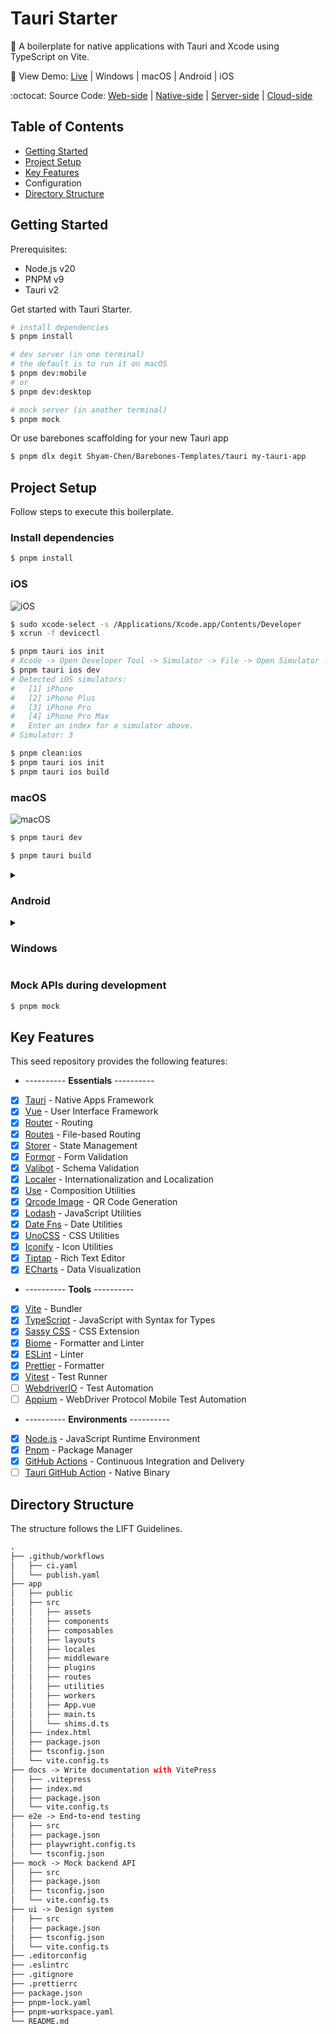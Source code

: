 # Tauri Starter

:link: A boilerplate for native applications with Tauri and Xcode using TypeScript on Vite.

:rainbow: View Demo: [Live](https://vue-starter-6fa6.onrender.com) | Windows | macOS | Android | iOS

:octocat: Source Code: [Web-side](https://github.com/Shyam-Chen/Vue-Starter) | [Native-side](https://github.com/Shyam-Chen/Tauri-Starter) | [Server-side](https://github.com/Shyam-Chen/Fastify-Starter) | [Cloud-side](https://github.com/Shyam-Chen/Pulumi-Starter)

## Table of Contents

- [Getting Started](#getting-started)
- [Project Setup](#project-setup)
- [Key Features](#key-features)
- Configuration
- [Directory Structure](#directory-structure)

## Getting Started

Prerequisites:

- Node.js v20
- PNPM v9
- Tauri v2

Get started with Tauri Starter.

```sh
# install dependencies
$ pnpm install

# dev server (in one terminal)
# the default is to run it on macOS
$ pnpm dev:mobile
# or
$ pnpm dev:desktop

# mock server (in another terminal)
$ pnpm mock
```

Or use barebones scaffolding for your new Tauri app

```sh
$ pnpm dlx degit Shyam-Chen/Barebones-Templates/tauri my-tauri-app
```

## Project Setup

Follow steps to execute this boilerplate.

### Install dependencies

```sh
$ pnpm install
```

### iOS

![iOS](./ios.png)

```sh
$ sudo xcode-select -s /Applications/Xcode.app/Contents/Developer
$ xcrun -f devicectl
```

```sh
$ pnpm tauri ios init
# Xcode -> Open Developer Tool -> Simulator -> File -> Open Simulator -> iPhone Pro
$ pnpm tauri ios dev
# Detected iOS simulators:
#   [1] iPhone
#   [2] iPhone Plus
#   [3] iPhone Pro
#   [4] iPhone Pro Max
#   Enter an index for a simulator above.
# Simulator: 3
```

```sh
$ pnpm clean:ios
$ pnpm tauri ios init
$ pnpm tauri ios build
```

### macOS

![macOS](./macos.png)

```sh
$ pnpm tauri dev
```

```sh
$ pnpm tauri build
```

<details>
  <summary><h3>Android</h3></summary>

![Android](./android.png)

```sh
$ cd Library/Android/sdk/ndk/
$ ls
# 26.2.11394342

export NDK_HOME="$ANDROID_HOME/ndk/26.2.11394342"
```

```sh
$ pnpm tauri android init
$ pnpm tauri android dev
# select emulator
```

```sh
$ pnpm clean:android
$ pnpm tauri android init
$ pnpm tauri android build
```

</details>

<details>
  <summary><h3>Windows</h3></summary>

```sh
$ pnpm tauri dev
```

```sh
$ pnpm tauri build
```

</details>

### Mock APIs during development

```sh
$ pnpm mock
```

## Key Features

This seed repository provides the following features:

- ---------- **Essentials** ----------
- [x] [Tauri](https://github.com/tauri-apps/tauri) - Native Apps Framework
- [x] [Vue](https://github.com/vuejs/vue) - User Interface Framework
- [x] [Router](https://github.com/vuejs/vue-router) - Routing
- [x] [Routes](https://github.com/Vanilla-IceCream/vite-plugin-vue-routes) - File-based Routing
- [x] [Storer](https://github.com/Vanilla-IceCream/vue-storer) - State Management
- [x] [Formor](https://github.com/Vanilla-IceCream/vue-formor) - Form Validation
- [x] [Valibot](https://github.com/fabian-hiller/valibot) - Schema Validation
- [x] [Localer](https://github.com/Vanilla-IceCream/vue-localer) - Internationalization and Localization
- [x] [Use](https://github.com/vueuse/vueuse) - Composition Utilities
- [x] [Qrcode Image](https://github.com/Vanilla-IceCream/vue-qrcode-image) - QR Code Generation
- [x] [Lodash](https://github.com/lodash/lodash) - JavaScript Utilities
- [x] [Date Fns](https://github.com/date-fns/date-fns) - Date Utilities
- [x] [UnoCSS](https://github.com/unocss/unocss) - CSS Utilities
- [x] [Iconify](https://github.com/iconify/iconify) - Icon Utilities
- [x] [Tiptap](https://github.com/ueberdosis/tiptap) - Rich Text Editor
- [x] [ECharts](https://github.com/apache/echarts) - Data Visualization
- ---------- **Tools** ----------
- [x] [Vite](https://github.com/vitejs/vite) - Bundler
- [x] [TypeScript](https://github.com/microsoft/TypeScript) - JavaScript with Syntax for Types
- [x] [Sassy CSS](https://github.com/sass/sass) - CSS Extension
- [x] [Biome](https://github.com/biomejs/biome) - Formatter and Linter
- [x] [ESLint](https://github.com/eslint/eslint) - Linter
- [x] [Prettier](https://github.com/prettier/prettier) - Formatter
- [x] [Vitest](https://github.com/vitest-dev/vitest) - Test Runner
- [ ] [WebdriverIO](https://github.com/webdriverio/webdriverio) - Test Automation
- [ ] [Appium](https://github.com/appium/appium) - WebDriver Protocol Mobile Test Automation
- ---------- **Environments** ----------
- [x] [Node.js](https://nodejs.org/en/) - JavaScript Runtime Environment
- [x] [Pnpm](https://pnpm.io/) - Package Manager
- [x] [GitHub Actions](https://github.com/features/actions) - Continuous Integration and Delivery
- [ ] [Tauri GitHub Action](https://github.com/tauri-apps/tauri-action) - Native Binary

## Directory Structure

The structure follows the LIFT Guidelines.

```coffee
.
├── .github/workflows
│   ├── ci.yaml
│   └── publish.yaml
├── app
│   ├── public
│   ├── src
│   │   ├── assets
│   │   ├── components
│   │   ├── composables
│   │   ├── layouts
│   │   ├── locales
│   │   ├── middleware
│   │   ├── plugins
│   │   ├── routes
│   │   ├── utilities
│   │   ├── workers
│   │   ├── App.vue
│   │   ├── main.ts
│   │   └── shims.d.ts
│   ├── index.html
│   ├── package.json
│   ├── tsconfig.json
│   └── vite.config.ts
├── docs -> Write documentation with VitePress
│   ├── .vitepress
│   ├── index.md
│   ├── package.json
│   └── vite.config.ts
├── e2e -> End-to-end testing
│   ├── src
│   ├── package.json
│   ├── playwright.config.ts
│   └── tsconfig.json
├── mock -> Mock backend API
│   ├── src
│   ├── package.json
│   ├── tsconfig.json
│   └── vite.config.ts
├── ui -> Design system
│   ├── src
│   ├── package.json
│   ├── tsconfig.json
│   └── vite.config.ts
├── .editorconfig
├── .eslintrc
├── .gitignore
├── .prettierrc
├── package.json
├── pnpm-lock.yaml
├── pnpm-workspace.yaml
└── README.md
```

